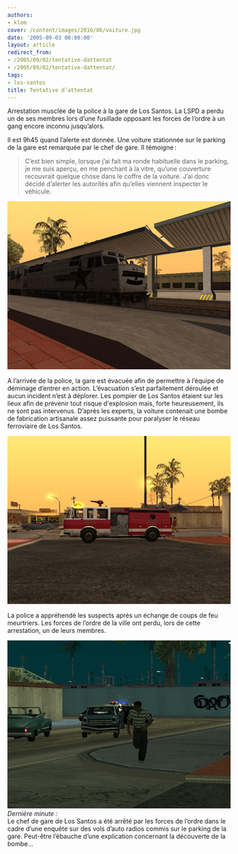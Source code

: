 ```yaml
---
authors:
- klem
cover: /content/images/2016/06/voiture.jpg
date: '2005-09-03 00:00:00'
layout: article
redirect_from:
- /2005/09/02/tentative-dattentat
- /2005/09/02/tentative-dattentat/
tags:
- los-santos
title: Tentative d’attentat
---
```



Arrestation musclée de la police à la gare de Los Santos. La LSPD a perdu un de ses membres lors d’une fusillade opposant les forces de l’ordre à un gang encore inconnu jusqu’alors.

Il est 9h45 quand l’alerte est donnée. Une voiture stationnée sur le parking de la gare est remarquée par le chef de gare. Il témoigne :

> C’est bien simple, lorsque j’ai fait ma ronde habituelle dans le parking, je me suis aperçu, en me penchant à la vitre, qu’une couverture recouvrait quelque chose dans le coffre de la voiture. J’ai donc décidé d’alerter les autorités afin qu’elles viennent inspecter le véhicule.

![](/content/images/2005/01/train%20arret.jpg)

A l’arrivée de la police, la gare est évacuée afin de permettre à l’équipe de déminage d’entrer en action. L’évacuation s’est parfaitement déroulée et aucun incident n’est à déplorer. Les pompier de Los Santos étaient sur les lieux afin de prévenir tout risque d'explosion mais, forte heureusement, ils ne sont pas intervenus. D’après les experts, la voiture contenait une bombe de fabrication artisanale assez puissante pour paralyser le réseau ferroviaire de Los Santos.

![](/content/images/2005/01/pompier.jpg)

La police a appréhendé les suspects après un échange de coups de feu meurtriers. Les forces de l’ordre de la ville ont perdu, lors de cette arrestation, un de leurs membres.

![](/content/images/2005/01/Pol%20VS%20Gan.jpg)
_Dernière minute :_  
Le chef de gare de Los Santos a été arrêté par les forces de l’ordre dans le cadre d’une enquête sur des vols d’auto radios commis sur le parking de la gare. Peut-être l’ébauche d’une explication concernant la découverte de la bombe…